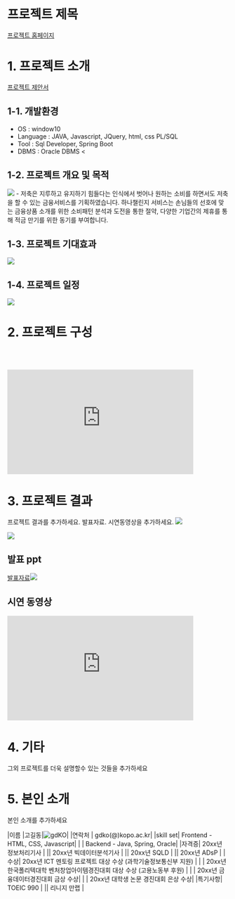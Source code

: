 # 프로젝트 제목

[프로젝트 홈페이지](https://koposoftware.github.io/2022_4_smpark/)

# 1. 프로젝트 소개
[프로젝트 제안서](/project.pptx)<br>
## 1-1. 개발환경
- OS : window10
- Language : JAVA, Javascript, JQuery, html, css  PL/SQL
- Tool : Sql Developer, Spring Boot
- DBMS : Oracle DBMS
<
## 1-2. 프로젝트 개요 및 목적
<img src="about_hanachallenge.PNG"/>
-	저축은 지루하고 유지하기 힘들다는 인식에서 벗어나 원하는 소비를 하면서도 저축을 할 수 있는 금융서비스를 기획하였습니다. 하나챌린지 서비스는 손님들의 선호에 맞는 금융상품 소개를 위한 소비패턴 분석과 도전을 통한 절약, 다양한 기업간의 제휴를 통해 적금 만기를 위한 동기를 부여합니다.
<br>

## 1-3. 프로젝트 기대효과
<img src="anticipation.PNG"/>

## 1-4. 프로젝트 일정
<img src="Gantt_chart.png"/>


# 2. 프로젝트 구성 

<br> <br> 
  <iframe width="424" height="238" src="https://www.youtube.com/embed/reOGfxYJre0" title="YouTube video player" frameborder="0" allow="accelerometer; autoplay; clipboard-write; encrypted-media; gyroscope; picture-in-picture" allowfullscreen></iframe>

# 3. 프로젝트 결과
프로젝트 결과를 추가하세요. 발표자료. 시연동영상을 추가하세요.
   <img src="architecture.png"/><br>
   
   <img src="erd.JPG"/><br>
## 발표 ppt 

[발표자료<img src="ppt.jpg"/>](/project.pptx)<br>
## 시연 동영상 

  <iframe width="424" height="238" src="https://www.youtube.com/embed/reOGfxYJre0" title="YouTube video player" frameborder="0" allow="accelerometer; autoplay; clipboard-write; encrypted-media; gyroscope; picture-in-picture" allowfullscreen></iframe>

# 4. 기타
그외 프로젝트를 더욱 설명할수 있는 것들을 추가하세요
 
# 5. 본인 소개

본인 소개를 추가하세요

|이름 |고길동|![gdKO](/gdko.jpg)|
|연락처 | gdko(@)kopo.ac.kr|
|skill set| Frontend - HTML, CSS, Javascript|
| | Backend - Java, Spring, Oracle|
|자격증| 20xx년 정보처리기사 |
|| 20xx년 빅데이터분석기사 |
|| 20xx년 SQLD |
|| 20xx년 ADsP |
|수상| 20xx년 ICT 멘토링 프로젝트 대상 수상 (과학기술정보통신부 지원)  |
| | 20xx년 한국폴리텍대학 벤처창업아이템경진대회 대상 수상 (고용노동부 후원)  |
| | 20xx년 금융데이터경진대회 금상 수상|
| | 20xx년 대학생 논문 경진대회 은상 수상|
|특기사항|  TOEIC 990 |
||  리니지 만랩 |


